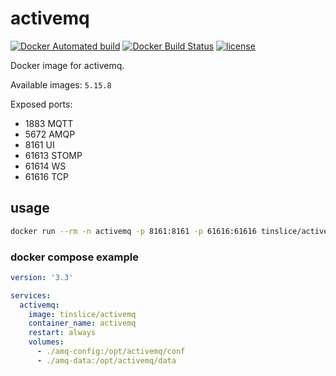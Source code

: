 # activemq

[![Docker Automated build](https://img.shields.io/docker/cloud/automated/tinslice/activemq.svg?style=flat)](https://hub.docker.com/r/tinslice/activemq/builds)
[![Docker Build Status](https://img.shields.io/docker/cloud/build/tinslice/activemq.svg?style=flat)](https://hub.docker.com/r/tinslice/activemq/builds)
[![license](https://img.shields.io/github/license/tinslice/docker-activemq.svg)](https://github.com/tinslice/docker-activemq)

Docker image for activemq.

Available images: `5.15.8`

Exposed ports:

- 1883  MQTT
- 5672  AMQP
- 8161  UI
- 61613 STOMP
- 61614 WS
- 61616 TCP

## usage


```bash
docker run --rm -n activemq -p 8161:8161 -p 61616:61616 tinslice/activemq
```

### docker compose example

```yaml
version: '3.3'

services:
  activemq:
    image: tinslice/activemq
    container_name: activemq
    restart: always
    volumes: 
      - ./amq-config:/opt/activemq/conf
      - ./amq-data:/opt/activemq/data
```


